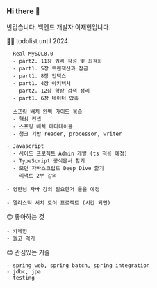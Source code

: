 ### Hi there 👋

반갑습니다. 백엔드 개발자 이재헌입니다.

👨‍💻 todolist until 2024
```
- Real MySQL8.0
  - part2. 11장 쿼리 작성 및 최적화
  - part1. 5장 트랜잭션과 잠금
  - part1. 8장 인덱스
  - part1. 4장 아키텍처
  - part2. 12장 확장 검색 정리
  - part1. 6장 데이터 압축

- 스프링 배치 완벽 가이드 복습
  - 핵심 컨셉
  - 스프링 배치 메타테이블
  - 청크 기반 reader, processor, writer

- Javascript
  - 사이드 프로젝트 Admin 개발 (ts 적용 예정)
  - TypeScript 공식문서 핥기
  - 모던 자바스크립트 Deep Dive 핥기
  - 리액트 2부 강의

- 영한님 자바 강의 필요한거 들을 예정

- 엘라스틱 서치 토이 프로젝트 (시간 되면)

```

😊 좋아하는 것
```
- 카페인
- 놀고 먹기
```
  
😊 관심있는 기술
```
- spring web, spring batch, spring integration
- jdbc, jpa
- testing
```
